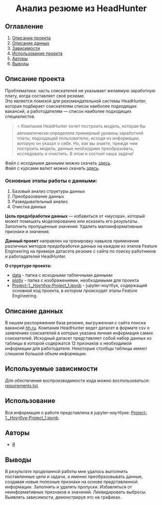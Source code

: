 # <center> Анализ резюме из HeadHunter </center>
## Оглавление
1. [Описание проекта](#Описание-проекта)
2. [Описание данных](#Описание-данных)
3. [Зависимости](#Зависимости)
4. [Использование проекта](#Использование-проекта)
5. [Авторы](#Авторы)
6. [Выводы](#Выводы)

## Описание проекта
Проблематика: часть соискателей не указывает желаемую заработную плату, когда составляет своё резюме.  
Это является помехой для рекомендательной системы HeadHunter, которая подбирает соискателям список наиболее подходящих вакансий, а работодателям — список наиболее подходящих специалистов.

> ⭐ Компания HeadHunter хочет построить модель, которая бы автоматически определяла примерный уровень заработной платы, подходящей пользователю, исходя из информации, которую он указал о себе. Но, как вы знаете, прежде чем построить модель, данные необходимо преобразовать, исследовать и очистить. В этом и состоит наша задача!

Файл с исходными данными можно скачать [здесь](https://disk.yandex.ru/d/c04WS9U_oMLD_Q).  
Файл с курсами валют можно скачать [здесь](https://disk.yandex.ru/d/cBZWixxpUkJcDw).

### Основные этапы работы с данными:
1. Базовый анализ структуры данных
2. Преобразование данных
3. Разведывательный анализ
4. Очистка данных

**Цель предобработки данных** — избавиться от «мусора», который может помешать моделированию или исказить его результаты. Заполнить пропущенные значения. Удалить малоинформативные признаки и значения.

**Данный проект** направлен на тренировку навыков применения различных методов предобработки данных на каждом из этапов Feature Engineering на примере датасета резюме с сайта по поиску работников и работадателей HeadHunter.

**О структуре проекта:**
* [data](./data) - папка с исходными табличными данными
* [plotly](./plotly) - папка с изображениями, необходимыми для проекта
* [Project-1._Ноутбук-Project_1.ipynb](./Project-1._Ноутбук-Project_1.ipynb) - jupyter-ноутбук, содержащий основной код проекта, в котором происходят этапы Feature Engineering.

## Описание данных
В нашем распоряжении база резюме, выгруженная с сайта поиска вакансий [hh.ru](https://nn.hh.ru).
Компания HeadHunter ведет датасет в формате csv о заявлениях соискателей в которых указана личная информация самих соискателей. 
Исходный датасет представляет собой набор данных из таблицы в которой содержатся 12 признаков о необходимой информации для работодателя. Некоторые столбцы таблицы имеют слишком большой объем информации.

## Используемые зависимости
Для обеспечения воспроизводимости кода можно воспользоваться: [requirements.txt](./requirements.txt).

## Использование
Вся информация о работе представлена в jupyter-ноутбуке: [Project-1._Ноутбук-Project_1.ipynb](./Project-1._Ноутбук-Project_1.ipynb).

## Авторы

* [Я](mailto:andylug@yandex.ru)

## Выводы

В результате проделанной работы мне удалось выполнить поставленные цели и задачи, а именно преобразовывать данные, создавая новые полезные признаки на основе представленной информации. Заполнять и удалять пропуски. Избавляться от неинформативных признаков и значений. Ликвидировать выбросы. Выявлять зависимости, демонстрируя это на графиках.
